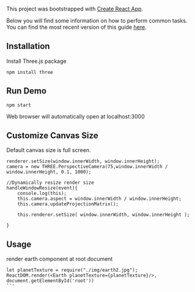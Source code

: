 This project was bootstrapped with [Create React App](https://github.com/facebookincubator/create-react-app).

Below you will find some information on how to perform common tasks.<br>
You can find the most recent version of this guide [here](https://github.com/facebookincubator/create-react-app/blob/master/packages/react-scripts/template/README.md).

## Installation

Install Three.js package

```
npm install three
```

## Run Demo

```
npm start
```
Web browser will automatically open at localhost:3000

## Customize Canvas Size

Default canvas size is full screen.
```
renderer.setSize(window.innerWidth, window.innerHeight);
camera = new THREE.PerspectiveCamera(75,window.innerWidth / window.innerHeight, 0.1, 1000);

//Dynamically resize render size
handleWindowResize(event){
    console.log(this);
    this.camera.aspect = window.innerWidth / window.innerHeight;
    this.camera.updateProjectionMatrix();
    
    this.renderer.setSize( window.innerWidth, window.innerHeight );

}
``` 

## Usage

render earth component at root document
```
let planetTexture = require("./img/earth2.jpg");
ReactDOM.render(<Earth planetTexture={planetTexture}/>, document.getElementById('root'))
``'